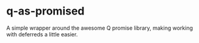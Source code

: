 q-as-promised
=============

A simple wrapper around the awesome Q promise library, making working with deferreds a little easier.
